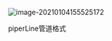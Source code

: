 ![image-20210104155525172](C:\Users\zjq\AppData\Roaming\Typora\typora-user-images\image-20210104155525172.png)

piperLine管道格式
